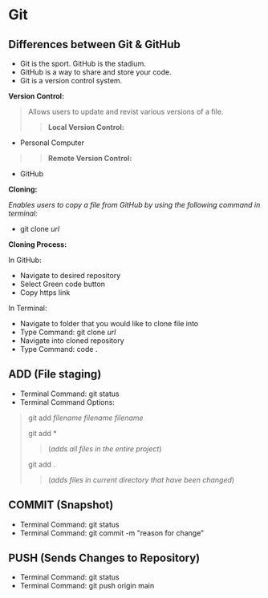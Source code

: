 # Git

## Differences between Git & GitHub

- Git is the sport. GitHub is the stadium.
- GitHub is a way to share and store your code.
- Git is a version control system.

**Version Control:**

> Allows users to update and revist various versions of a file.
>>**Local Version Control:** 
- Personal Computer

>>**Remote Version Control:**
- GitHub

**Cloning:**

*Enables users to copy a file from GitHub by using the following command in terminal:*

- git clone *url*

**Cloning Process:**

In GitHub:

- Navigate to desired repository
- Select Green code button
- Copy https link

In Terminal:

- Navigate to folder that you would like to clone file into
- Type Command: git clone *url*
- Navigate into cloned repository
- Type Command: code .

## ADD (File staging)

- Terminal Command: git status
- Terminal Command Options:

> git add *filename* *filename* *filename*
>
> git add * 
>>(*adds all files in the entire project*)
>
>git add .
>> (*adds files in current directory that have been changed*)

## COMMIT (Snapshot)

- Terminal Command: git status
- Terminal Command: git commit -m "reason for change"

## PUSH (Sends Changes to Repository)

- Terminal Command: git status
- Terminal Command: git push origin main
